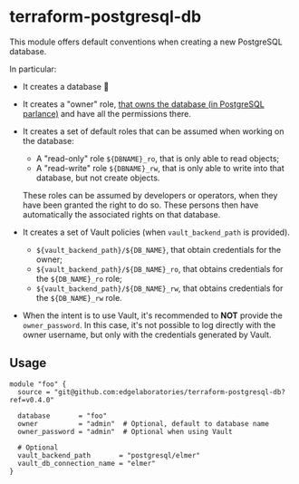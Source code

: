 # terraform-postgresql-db

This module offers default conventions when creating a new PostgreSQL database.

In particular:

- It creates a database :wave:
- It creates a "owner" role, [that owns the database (in PostgreSQL parlance)](https://www.postgresql.org/docs/current/ddl-priv.html) and have all the permissions there.
- It creates a set of default roles that can be assumed when working on the database:

  - A "read-only" role `${DBNAME}_ro`, that is only able to read objects;
  - A "read-write" role `${DBNAME}_rw`, that is only able to write into that database, but not create objects.

  These roles can be assumed by developers or operators, when they have been granted the right to do so. These persons then have automatically the associated rights on that database.

- It creates a set of Vault policies (when `vault_backend_path` is provided).

  - `${vault_backend_path}/${DB_NAME}`, that obtain credentials for the owner;
  - `${vault_backend_path}/${DB_NAME}_ro`, that obtains credentials for the `${DB_NAME}_ro` role;
  - `${vault_backend_path}/${DB_NAME}_rw`, that obtains credentials for the `${DB_NAME}_rw` role.

- When the intent is to use Vault, it's recommended to **NOT** provide the `owner_password`. In this case, it's not possible to log directly with the owner username, but only with the credentials generated by Vault.


## Usage

```hcl
module "foo" {
  source = "git@github.com:edgelaboratories/terraform-postgresql-db?ref=v0.4.0"

  database       = "foo"
  owner          = "admin"  # Optional, default to database name
  owner_password = "admin"  # Optional when using Vault

  # Optional
  vault_backend_path       = "postgresql/elmer"
  vault_db_connection_name = "elmer"
}
```
